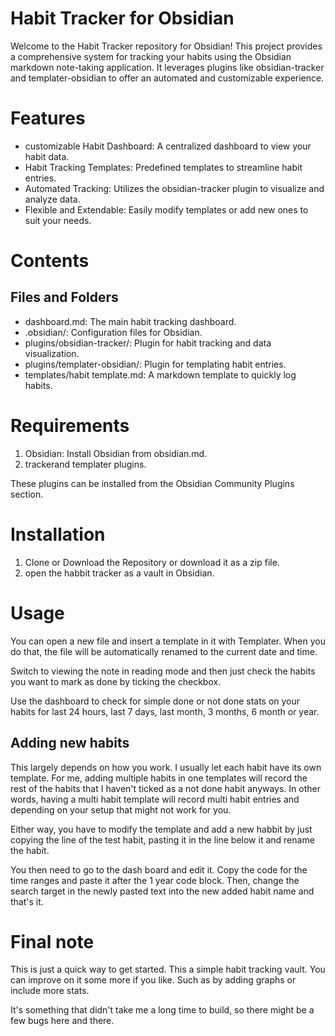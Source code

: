 # Habit Tracker for Obsidian

Welcome to the Habit Tracker repository for Obsidian! This project provides a comprehensive system for tracking your habits using the Obsidian markdown note-taking application. It leverages plugins like obsidian-tracker and templater-obsidian to offer an automated and customizable experience.

# Features 

- customizable Habit Dashboard: A centralized dashboard to view your habit data.
- Habit Tracking Templates: Predefined templates to streamline habit entries.
- Automated Tracking: Utilizes the obsidian-tracker plugin to visualize and analyze data.
- Flexible and Extendable: Easily modify templates or add new ones to suit your needs.

# Contents

## Files and Folders

- dashboard.md: The main habit tracking dashboard.
- .obsidian/: Configuration files for Obsidian.
- plugins/obsidian-tracker/: Plugin for habit tracking and data visualization.
- plugins/templater-obsidian/: Plugin for templating habit entries.
- templates/habit template.md: A markdown template to quickly log habits.

# Requirements

1. Obsidian: Install Obsidian from obsidian.md.
2. trackerand templater plugins.

These plugins can be installed from the Obsidian Community Plugins section.

# Installation

1. Clone or Download the Repository or download it as a zip file.
2. open the habbit tracker as a vault in Obsidian.

# Usage

You can open a new file and insert a template in it with Templater.
When you do that, the file will be automatically renamed to the current date and time.

Switch to viewing the note in reading mode and then just check the habits you want to mark as done by ticking the checkbox.

Use the dashboard to check for simple done or not done stats on your habits for last 24 hours, last 7 days, last month, 3 months, 6 month or year.

## Adding new habits

This largely depends on how you work. I usually let each habit have its own template. For me, adding multiple habits in one templates will record the rest of the habits that I haven't ticked as a not done habit anyways.
In other words, having a multi habit template will record multi habit entries and depending on your setup that might not work for you.

Either way, you have to modify the template and add a new habbit by just copying the line of the test habit, pasting it in the line below it and rename the habit.

You then need to go to the dash board and edit it.
Copy the code for the time ranges and paste it after the 1 year code block.
Then, change the search target in the newly pasted text into the new added habit name and that's it.

# Final note

This is just a quick way to get started.
This a simple habit tracking vault. You can improve on it some more if you like. Such as by adding graphs or include more stats.

It's something that didn't take me a long time to build, so there might be a few bugs here and there.